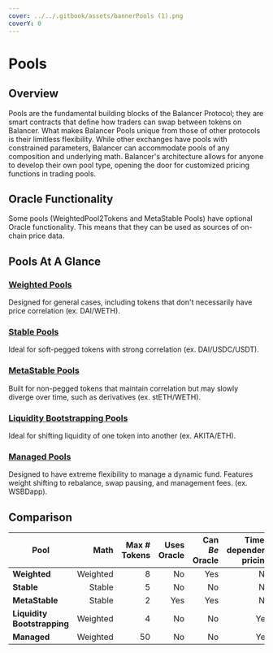 ```yaml
---
cover: ../../.gitbook/assets/bannerPools (1).png
coverY: 0
---
```


# Pools

## Overview

Pools are the fundamental building blocks of the Balancer Protocol; they are smart contracts that define how traders can swap between tokens on Balancer. What makes Balancer Pools unique from those of other protocols is their limitless flexibility. While other exchanges have pools with constrained parameters, Balancer can accommodate pools of any composition and underlying math. Balancer's architecture allows for anyone to develop their own pool type, opening the door for customized pricing functions in trading pools.

## Oracle Functionality

Some pools (WeightedPool2Tokens and MetaStable Pools) have optional Oracle functionality. This means that they can be used as sources of on-chain price data.

## Pools At A Glance

### [Weighted Pools](weighted-pools.md)

Designed for general cases, including tokens that don't necessarily have price correlation (ex. DAI/WETH).

### [Stable Pools](broken-reference)

Ideal for soft-pegged tokens with strong correlation (ex. DAI/USDC/USDT).

### [MetaStable Pools](broken-reference)

Built for non-pegged tokens that maintain correlation but may slowly diverge over time, such as derivatives (ex. stETH/WETH).

### [Liquidity Bootstrapping Pools](liquidity-bootstrapping-pools-lbps.md)

Ideal for shifting liquidity of one token into another (ex. AKITA/ETH).

### [Managed Pools](broken-reference)

Designed to have extreme flexibility to manage a dynamic fund. Features weight shifting to rebalance, swap pausing, and management fees. (ex. WSBDapp).

## Comparison

| Pool                        |     Math | Max # Tokens | Uses Oracle | Can _Be_ Oracle | Time-dependent pricing |
| --------------------------- | -------: | -----------: | ----------: | --------------: | ---------------------: |
| **Weighted**                | Weighted |            8 |          No |             Yes |                     No |
| **Stable**                  |   Stable |            5 |          No |              No |                     No |
| **MetaStable**              |   Stable |            2 |         Yes |             Yes |                     No |
| **Liquidity Bootstrapping** | Weighted |            4 |          No |              No |                    Yes |
| **Managed**                 | Weighted |           50 |          No |              No |                    Yes |
